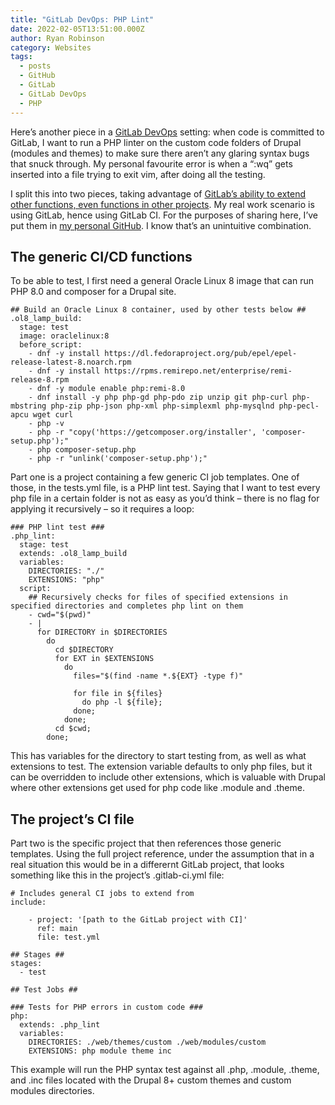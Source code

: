```yaml
---
title: "GitLab DevOps: PHP Lint"
date: 2022-02-05T13:51:00.000Z
author: Ryan Robinson
category: Websites
tags:
  - posts
  - GitHub
  - GitLab
  - GitLab DevOps
  - PHP
---
```


Here’s another piece in a [GitLab DevOps](/tags/gitlab-devops/) setting: when code is committed to GitLab, I want to run a PHP linter on the custom code folders of Drupal (modules and themes) to make sure there aren’t any glaring syntax bugs that snuck through. My personal favourite error is when a “:wq” gets inserted into a file trying to exit vim, after doing all the testing.

I split this into two pieces, taking advantage of [GitLab’s ability to extend other functions, even functions in other projects](https://docs.gitlab.com/ee/ci/yaml/index.html#extends). My real work scenario is using GitLab, hence using GitLab CI. For the purposes of sharing here, I’ve put them in [my personal GitHub](https://github.com/ryan-l-robinson/GitLab-CI-CD). I know that’s an unintuitive combination.

## The generic CI/CD functions

To be able to test, I first need a general Oracle Linux 8 image that can run PHP 8.0 and composer for a Drupal site.

```gitlab
## Build an Oracle Linux 8 container, used by other tests below ##
.ol8_lamp_build:
  stage: test
  image: oraclelinux:8
  before_script:
    - dnf -y install https://dl.fedoraproject.org/pub/epel/epel-release-latest-8.noarch.rpm
    - dnf -y install https://rpms.remirepo.net/enterprise/remi-release-8.rpm
    - dnf -y module enable php:remi-8.0
    - dnf install -y php php-gd php-pdo zip unzip git php-curl php-mbstring php-zip php-json php-xml php-simplexml php-mysqlnd php-pecl-apcu wget curl
    - php -v
    - php -r "copy('https://getcomposer.org/installer', 'composer-setup.php');"
    - php composer-setup.php
    - php -r "unlink('composer-setup.php');"
```

Part one is a project containing a few generic CI job templates. One of those, in the tests.yml file, is a PHP lint test. Saying that I want to test every php file in a certain folder is not as easy as you’d think – there is no flag for applying it recursively – so it requires a loop:

```gitlab
### PHP lint test ###
.php_lint:
  stage: test
  extends: .ol8_lamp_build
  variables:
    DIRECTORIES: "./"
    EXTENSIONS: "php"
  script:
    ## Recursively checks for files of specified extensions in specified directories and completes php lint on them
    - cwd="$(pwd)"
    - |
      for DIRECTORY in $DIRECTORIES 
        do
          cd $DIRECTORY
          for EXT in $EXTENSIONS
            do
              files="$(find -name *.${EXT} -type f)"

              for file in ${files}
                do php -l ${file};
              done;
            done;
          cd $cwd;
        done;
```

This has variables for the directory to start testing from, as well as what extensions to test. The extension variable defaults to only php files, but it can be overridden to include other extensions, which is valuable with Drupal where other extensions get used for php code like .module and .theme.

## The project’s CI file

Part two is the specific project that then references those generic templates. Using the full project reference, under the assumption that in a real situation this would be in a differernt GitLab project, that looks something like this in the project’s .gitlab-ci.yml file:

```gitlab
# Includes general CI jobs to extend from
include:
 
    - project: '[path to the GitLab project with CI]'
      ref: main
      file: test.yml

## Stages ##
stages:
  - test

## Test Jobs ##

### Tests for PHP errors in custom code ###
php:
  extends: .php_lint
  variables:
    DIRECTORIES: ./web/themes/custom ./web/modules/custom
    EXTENSIONS: php module theme inc
```

This example will run the PHP syntax test against all .php, .module, .theme, and .inc files located with the Drupal 8+ custom themes and custom modules directories.
